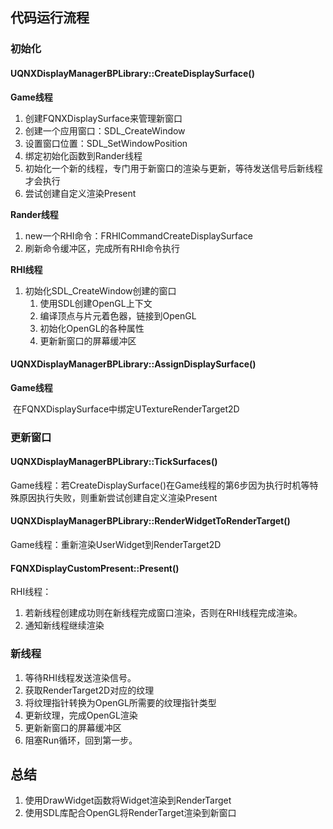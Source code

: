 ## 代码运行流程

### 初始化

#### UQNXDisplayManagerBPLibrary::CreateDisplaySurface()

**Game线程**

1. 创建FQNXDisplaySurface来管理新窗口
2. 创建一个应用窗口：SDL_CreateWindow
3. 设置窗口位置：SDL_SetWindowPosition
4. 绑定初始化函数到Rander线程
5. 初始化一个新的线程，专门用于新窗口的渲染与更新，等待发送信号后新线程才会执行
6. 尝试创建自定义渲染Present

**Rander线程**

1. new一个RHI命令：FRHICommandCreateDisplaySurface
2. 刷新命令缓冲区，完成所有RHI命令执行

**RHI线程**

1. 初始化SDL_CreateWindow创建的窗口
   1. 使用SDL创建OpenGL上下文
   2. 编译顶点与片元着色器，链接到OpenGL
   3. 初始化OpenGL的各种属性
   4. 更新新窗口的屏幕缓冲区

#### UQNXDisplayManagerBPLibrary::AssignDisplaySurface()

**Game线程**

​	在FQNXDisplaySurface中绑定UTextureRenderTarget2D

### 更新窗口

#### UQNXDisplayManagerBPLibrary::TickSurfaces()

Game线程：若CreateDisplaySurface()在Game线程的第6步因为执行时机等特殊原因执行失败，则重新尝试创建自定义渲染Present

#### UQNXDisplayManagerBPLibrary::RenderWidgetToRenderTarget()

Game线程：重新渲染UserWidget到RenderTarget2D

#### FQNXDisplayCustomPresent::Present()

RHI线程：

1. 若新线程创建成功则在新线程完成窗口渲染，否则在RHI线程完成渲染。
2. 通知新线程继续渲染

### 新线程

1. 等待RHI线程发送渲染信号。
2. 获取RenderTarget2D对应的纹理
3. 将纹理指针转换为OpenGL所需要的纹理指针类型
4. 更新纹理，完成OpenGL渲染
5. 更新新窗口的屏幕缓冲区
6. 阻塞Run循环，回到第一步。

## 总结

1. 使用DrawWidget函数将Widget渲染到RenderTarget
2. 使用SDL库配合OpenGL将RenderTarget渲染到新窗口